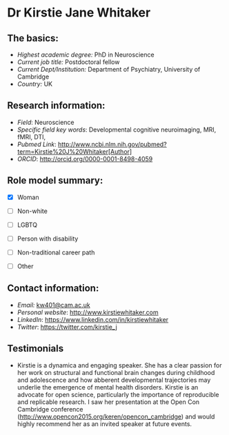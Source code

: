 # Dr Kirstie Jane Whitaker

## The basics:

* *Highest academic degree:* PhD in Neuroscience
* *Current job title:* Postdoctoral fellow
* *Current Dept/Institution:* Department of Psychiatry, University of Cambridge
* *Country:* UK


## Research information:

* *Field*: Neuroscience
* *Specific field key words*: Developmental cognitive neuroimaging, MRI, fMRI, DTI, 
* *Pubmed Link*: http://www.ncbi.nlm.nih.gov/pubmed?term=Kirstie%20J%20Whitaker[Author]
* *ORCID*: http://orcid.org/0000-0001-8498-4059

## Role model summary:

* [x] Woman
* [ ] Non-white
* [ ] LGBTQ
* [ ] Person with disability
* [ ] Non-traditional career path
* [ ] Other


## Contact information:

* *Email:* kw401@cam.ac.uk
* *Personal website*: http://www.kirstiewhitaker.com
* *LinkedIn*: https://www.linkedin.com/in/kirstiewhitaker
* *Twitter*: https://twitter.com/kirstie_j


## Testimonials

* Kirstie is a dynamica and engaging speaker. She has a clear passion for her work on structural and functional brain changes during childhood and adolescence and how abberent developmental trajectories may underlie the emergence of mental health disorders. Kirstie is an advocate for open science, particularly the importance of reproducible and replicable research. I saw her presentation at the Open Con Cambridge conference (http://www.opencon2015.org/keren/opencon_cambridge) and would highly recommend her as an invited speaker at future events. 
